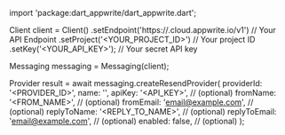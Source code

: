 import 'package:dart_appwrite/dart_appwrite.dart';

Client client = Client()
    .setEndpoint('https://<REGION>.cloud.appwrite.io/v1') // Your API Endpoint
    .setProject('<YOUR_PROJECT_ID>') // Your project ID
    .setKey('<YOUR_API_KEY>'); // Your secret API key

Messaging messaging = Messaging(client);

Provider result = await messaging.createResendProvider(
    providerId: '<PROVIDER_ID>',
    name: '<NAME>',
    apiKey: '<API_KEY>', // (optional)
    fromName: '<FROM_NAME>', // (optional)
    fromEmail: 'email@example.com', // (optional)
    replyToName: '<REPLY_TO_NAME>', // (optional)
    replyToEmail: 'email@example.com', // (optional)
    enabled: false, // (optional)
);
